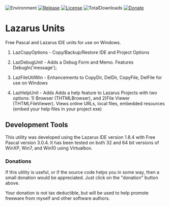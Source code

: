 ![Environment](https://img.shields.io/badge/Windows-XP,%20Vista,%207,%208,%2010-brightgreen.svg)
[![Release](https://img.shields.io/github/release/jasc2v8/pUnits.svg)](https://github.com/jasc2v8/pUnits/releases)
[![License](https://img.shields.io/badge/license-unlicense-yellow.svg)](http://unlicense.org)
![TotalDownloads](https://img.shields.io/github/downloads/jasc2v8/pUnits/total.svg)
[![Donate](https://img.shields.io/badge/Donate-PayPal-red.svg)](https://www.paypal.me/JimDreherHome)

# Lazarus Units

Free Pascal and Lazarus IDE units for use on Windows.

1. LazCopyOptions - Copy/Backup/Restore IDE and Project Options

2. LazDebugUnit    -	Adds a Debug Form and Memo. Features Debugln('message');

3. LazFileUtilWin	- Enhancements to CopyDir, DelDir, CopyFile, DelFile for use on Windows

4. LazHelpUnit  - Adds Adds a help feature to Lazarus Projects with two options: 1) Browser   (THTMLBrowser), and 2)File Viewer (THTMLFileViewer).  Views online URLs, local files, embedded resources (embed your help files in your project exe)
  
## Development Tools

This utility was developed using the Lazarus IDE version 1.8.4 with Free Pascal version 3.0.4.  It has been tested on both 32 and 64 bit versions of WinXP, Win7, and Win10 using Virtualbox.

### Donations

If this utility is useful, or if the source code helps you in some way, then a small donation would be appreciated.  Just click on the "donation" button above.

Your donation is not tax deductible, but will be used to help promote freeware from myself and other software authors.  
